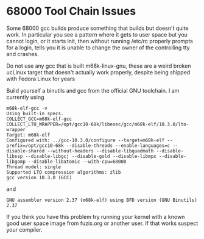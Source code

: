 # 68000 Tool Chain Issues

Some 68000 gcc builds produce something that builds but doesn't quite work.
In particular you see a pattern where it gets to user space but you cannot
login, or it starts init, then without running /etc/rc properly prompts for
a login, tells you it is unable to change the owner of the controlling tty
and crashes.

Do not use any gcc that is built m68k-linux-gnu, these are a weird broken
ucLinux target that doesn't actually work properly, despite being shipped
with Fedora Linux for years

Build yourself a binutils and gcc from the official GNU toolchain. I am
currently using
````
m68k-elf-gcc -v
Using built-in specs.
COLLECT_GCC=m68k-elf-gcc
COLLECT_LTO_WRAPPER=/opt/gcc10-68k/libexec/gcc/m68k-elf/10.3.0/lto-wrapper
Target: m68k-elf
Configured with: ../gcc-10.3.0/configure --target=m68k-elf --prefix=/opt/gcc10-68k --disable-threads --enable-languages=c --disable-shared --without-headers --disable-libquadmath --disable-libssp --disable-libgcj --disable-gold --disable-libmpx --disable-libgomp --disable-libatomic --with-cpu=68000
Thread model: single
Supported LTO compression algorithms: zlib
gcc version 10.3.0 (GCC) 
````

and
````
GNU assembler version 2.37 (m68k-elf) using BFD version (GNU Binutils) 2.37
````

If you think you have this problem try running your kernel with a known good
user space image from fuzix.org or another user. If that works suspect your
compiler.


